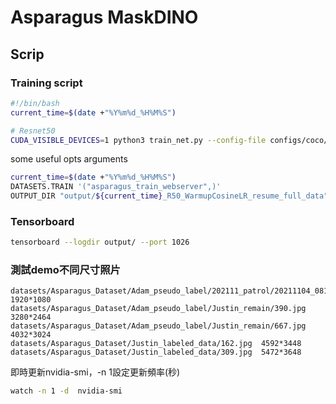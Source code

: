 # Asparagus MaskDINO

## Scrip
### Training script
```bash
#!/bin/bash
current_time=$(date +"%Y%m%d_%H%M%S")

# Resnet50
CUDA_VISIBLE_DEVICES=1 python3 train_net.py --config-file configs/coco/instance-segmentation/Asparagus_config/exp_R50.yaml --num-gpus 1 MODEL.WEIGHTS model/maskdino_r50_50ep_300q_hid2048_3sd1_instance_maskenhanced_mask46.3ap_box51.7ap.pth SOLVER.IMS_PER_BATCH 1 OUTPUT_DIR "output/${current_time}_R50"
```

some useful opts arguments
```bash
current_time=$(date +"%Y%m%d_%H%M%S")
DATASETS.TRAIN '("asparagus_train_webserver",)'
OUTPUT_DIR "output/${current_time}_R50_WarmupCosineLR_resume_full_data"
```


### Tensorboard
```bash
tensorboard --logdir output/ --port 1026
```

### 測試demo不同尺寸照片
```
datasets/Asparagus_Dataset/Adam_pseudo_label/202111_patrol/20211104_081521_.jpg 1920*1080
datasets/Asparagus_Dataset/Adam_pseudo_label/Justin_remain/390.jpg 3280*2464
datasets/Asparagus_Dataset/Adam_pseudo_label/Justin_remain/667.jpg 4032*3024
datasets/Asparagus_Dataset/Justin_labeled_data/162.jpg  4592*3448
datasets/Asparagus_Dataset/Justin_labeled_data/309.jpg  5472*3648
``````


即時更新nvidia-smi，-n 1設定更新頻率(秒)
```bash
watch -n 1 -d  nvidia-smi
```
